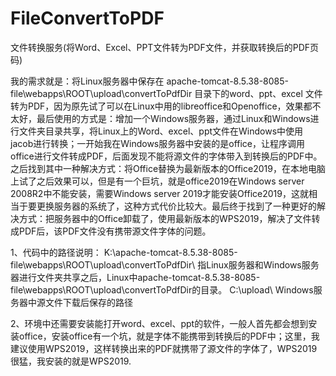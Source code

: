 # FileConvertToPDF
文件转换服务(将Word、Excel、PPT文件转为PDF文件，并获取转换后的PDF页码)

我的需求就是：将Linux服务器中保存在 apache-tomcat-8.5.38-8085-file\webapps\ROOT\upload\convertToPdfDir 目录下的word、ppt、excel 文件转为PDF，因为原先试了可以在Linux中用的libreoffice和Openoffice，效果都不太好，最后使用的方式是：增加一个Windows服务器，通过Linux和Windows进行文件夹目录共享，将Linux上的Word、excel、ppt文件在Windows中使用jacob进行转换；一开始我在Windows服务器中安装的是office，让程序调用office进行文件转成PDF，后面发现不能将源文件的字体带入到转换后的PDF中。之后找到其中一种解决方式：将Office替换为最新版本的Office2019，在本地电脑上试了之后效果可以，但是有一个巨坑，就是office2019在Windows server 2008R2中不能安装，需要Windows server 2019才能安装Office2019，这就相当于要更换服务器的系统了，这种方式代价比较大。最后终于找到了一种更好的解决方式：把服务器中的Office卸载了，使用最新版本的WPS2019，解决了文件转成PDF后，该PDF文件没有携带源文件字体的问题。

1、代码中的路径说明：
		K:\apache-tomcat-8.5.38-8085-file\webapps\ROOT\upload\convertToPdfDir\   指Linux服务器和Windows服务器进行文件夹共享之后，Linux中apache-tomcat-8.5.38-8085-file\webapps\ROOT\upload\convertToPdfDir的目录。
		C:\upload\  Windows服务器中源文件下载后保存的路径

2、环境中还需要安装能打开word、excel、ppt的软件，一般人首先都会想到安装office，安装office有一个坑，就是字体不能携带到转换后的PDF中；这里，我建议使用WPS2019，这样转换出来的PDF就携带了源文件的字体了，WPS2019很猛，我安装的就是WPS2019.
